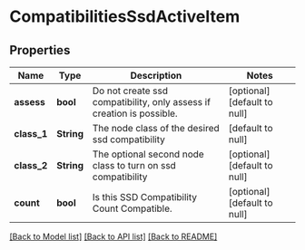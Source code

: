 # CompatibilitiesSsdActiveItem

## Properties
Name | Type | Description | Notes
------------ | ------------- | ------------- | -------------
**assess** | **bool** | Do not create ssd compatibility, only assess if creation is possible. | [optional] [default to null]
**class_1** | **String** | The node class of the desired ssd compatibility | [default to null]
**class_2** | **String** | The optional second node class to turn on ssd compatibility | [optional] [default to null]
**count** | **bool** | Is this SSD Compatibility Count Compatible. | [optional] [default to null]

[[Back to Model list]](../README.md#documentation-for-models) [[Back to API list]](../README.md#documentation-for-api-endpoints) [[Back to README]](../README.md)


